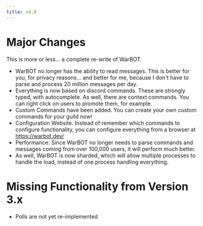 ```yaml
---
title: v4.0
---
```


# Major Changes

This is more or less... a complete re-write of WarBOT.

* WarBOT no longer has the ability to read messages. This is better for you, for privacy reasons... and better for me, because I don't have to parse and process 20 million messages per day.
* Everything is now based on discord commands. These are strongly typed, with autocomplete. As well, there are context commands. You can right click on users to promote them, for example.
* Custom Commands have been added. You can create your own custom commands for your guild now!
* Configuration Website. Instead of remember which commands to configure functionality, you can configure everything from a browser at https://warbot.dev/
* Performance. Since WarBOT no longer needs to parse commands and messages coming from over 100,000 users, it will perform much better.
* As well, WarBOT is now sharded, which will allow multiple processes to handle the load, instead of one process handling everything.


# Missing Functionality from Version 3.x

* Polls are not yet re-implemented



